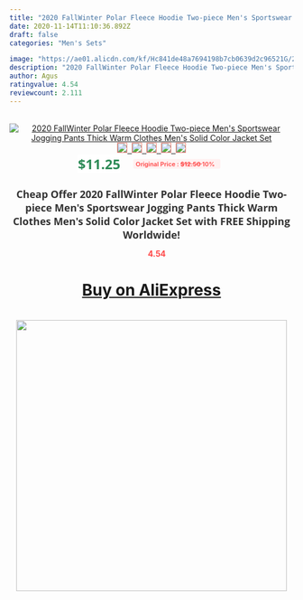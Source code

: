 ```yaml
---
title: "2020 FallWinter Polar Fleece Hoodie Two-piece Men's Sportswear Jogging Pants Thick Warm Clothes Men's Solid Color Jacket Set"
date: 2020-11-14T11:10:36.892Z
draft: false
categories: "Men's Sets"

image: "https://ae01.alicdn.com/kf/Hc841de48a7694198b7cb0639d2c96521G/2020-Fall-Winter-Polar-Fleece-Hoodie-Two-piece-Men-s-Sportswear-Jogging-Pants-Thick-Warm-Clothes.png_220x220.png"
description: "2020 FallWinter Polar Fleece Hoodie Two-piece Men's Sportswear Jogging Pants Thick Warm Clothes Men's Solid Color Jacket Set"
author: Agus
ratingvalue: 4.54
reviewcount: 2.111
---
```

<br>
<div style="text-align: center;">
<a href="https://s.click.aliexpress.com/e/_A3A4MN" target="_blank" rel="nofollow noopener noreferrer"><img alt="2020 FallWinter Polar Fleece Hoodie Two-piece Men's Sportswear Jogging Pants Thick Warm Clothes Men's Solid Color Jacket Set" class="magnifier-image" src="https://ae01.alicdn.com/kf/Hc841de48a7694198b7cb0639d2c96521G/2020-Fall-Winter-Polar-Fleece-Hoodie-Two-piece-Men-s-Sportswear-Jogging-Pants-Thick-Warm-Clothes.png_220x220.png_640x640.jpg">
<br>
<img style="border:1px solid salmon" src="https://ae01.alicdn.com/kf/Hc841de48a7694198b7cb0639d2c96521G/2020-Fall-Winter-Polar-Fleece-Hoodie-Two-piece-Men-s-Sportswear-Jogging-Pants-Thick-Warm-Clothes.png_120x120.jpg">&nbsp;&nbsp;<img style="border:1px solid salmon" src="https://ae01.alicdn.com/kf/Hc3246ee49a3540bbbbe0ac507acf346dh/2020-Fall-Winter-Polar-Fleece-Hoodie-Two-piece-Men-s-Sportswear-Jogging-Pants-Thick-Warm-Clothes.png_120x120.jpg">&nbsp;&nbsp;<img style="border:1px solid salmon" src="https://ae01.alicdn.com/kf/Ha1e9427ce86844d49c62e8f731e5cb06C/2020-Fall-Winter-Polar-Fleece-Hoodie-Two-piece-Men-s-Sportswear-Jogging-Pants-Thick-Warm-Clothes.png_120x120.jpg">&nbsp;&nbsp;<img style="border:1px solid salmon" src="https://ae01.alicdn.com/kf/Heee7d9299b0c4a459f4100edfb087aa9Z/2020-Fall-Winter-Polar-Fleece-Hoodie-Two-piece-Men-s-Sportswear-Jogging-Pants-Thick-Warm-Clothes.png_120x120.jpg">&nbsp;&nbsp;<img style="border:1px solid salmon" src="https://ae01.alicdn.com/kf/H8be4aa9d71264d63bbe5156e34441c98y/2020-Fall-Winter-Polar-Fleece-Hoodie-Two-piece-Men-s-Sportswear-Jogging-Pants-Thick-Warm-Clothes.png_120x120.jpg"></a></div><br0>
<div style="text-align: center;"><span style="background-color: white; border: 0px; box-sizing: border-box; color: seagreen; display: inline-block; font-family: &quot;open sans&quot; , &quot;arial&quot; , &quot;helvetica&quot; , sans-serif , &quot;heiti&quot;; font-size: 24px; font-stretch: inherit; font-weight: 700; line-height: inherit; margin: 0px 10px 0px 0px; padding: 0px; vertical-align: middle;">$11.25 </span>
<span style="background: rgb(255 , 241 , 241); border-radius: 3px; border: 0px; box-sizing: border-box; color: #ff4747; display: inline-block; font-family: inherit; font-size: 12px; font-stretch: inherit; font-style: inherit; font-variant: inherit; font-weight: 600; line-height: inherit; margin: 0px; padding: 2px 5px; transform: scale(0.9); vertical-align: middle;">Original Price : <b style="text-decoration: line-through;">$12.50 </b> 10%&nbsp;&nbsp;</span></div>
<h1 style="color: #333333; display: inline-block; font-family: &quot;open sans&quot; , &quot;arial&quot; , &quot;helvetica&quot; , sans-serif , &quot;heiti&quot;; font-size: 18px; font-stretch: inherit; font-weight: 700; text-align: center;">Cheap Offer 2020 FallWinter Polar Fleece Hoodie Two-piece Men's Sportswear Jogging Pants Thick Warm Clothes Men's Solid Color Jacket Set with FREE Shipping Worldwide!</h1>
<div style="color: #ff4747; text-align: center;">
<img src="https://4.bp.blogspot.com/-M0ZcTcb-5uY/XleCXlxnR4I/AAAAAAAAAEc/OrjgMkXV1oMQFaCRZj5HQwOCBcu3w1FegCPcBGAYYCw/s1600/star.png" style="height: 15px;">&nbsp;<b>4.54</b></div>
<div class="button_cont" align="center"><a class="buynow_a" href="https://s.click.aliexpress.com/e/_A3A4MN" target="_blank" rel="nofollow noopener noreferrer"><H1>Buy on AliExpress</H1></a></div><br>
<div class="separator" style="clear: both; text-align: center;">
<img src="https://lh3.googleusercontent.com/-pTy5HemUv9M/XlePHvY0dAI/AAAAAAAAAE4/0nX5iRUoIWY8eMW9Dpxeirr157OZliDIgCLcBGAsYHQ/s1600/badge.gif" width="480">
</div>
